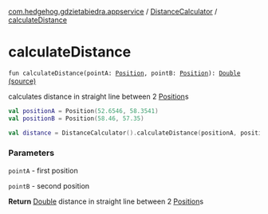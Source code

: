 [com.hedgehog.gdzietabiedra.appservice](../index.md) / [DistanceCalculator](index.md) / [calculateDistance](./calculate-distance.md)

# calculateDistance

`fun calculateDistance(pointA: `[`Position`](../../com.github.asvid.biedra.domain/-position/index.md)`, pointB: `[`Position`](../../com.github.asvid.biedra.domain/-position/index.md)`): `[`Double`](https://kotlinlang.org/api/latest/jvm/stdlib/kotlin/-double/index.html) [(source)](https://github.com/asvid/GdzieTaBiedra/tree/master/app/src/main/java/com/hedgehog/gdzietabiedra/appservice/DistanceCalculator.kt#L22)

calculates distance in straight line between 2 [Position](../../com.github.asvid.biedra.domain/-position/index.md)s

``` kotlin
val positionA = Position(52.6546, 58.3541)
val positionB = Position(58.46, 57.35)

val distance = DistanceCalculator().calculateDistance(positionA, positionB)
```

### Parameters

`pointA` - first position

`pointB` - second position

**Return**
[Double](https://kotlinlang.org/api/latest/jvm/stdlib/kotlin/-double/index.html) distance in straight line between 2 [Position](../../com.github.asvid.biedra.domain/-position/index.md)s

